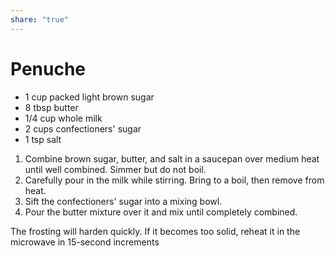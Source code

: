 ```yaml
---
share: "true"
---
```


# Penuche
- 1 cup packed light brown sugar
- 8 tbsp butter
- 1/4 cup whole milk
- 2 cups confectioners' sugar
- 1 tsp salt

1. Combine brown sugar, butter, and salt in a saucepan over medium heat until well combined. Simmer but do not boil.
2. Carefully pour in the milk while stirring. Bring to a boil, then remove from heat.
3. Sift the confectioners' sugar into a mixing bowl.
4. Pour the butter mixture over it and mix until completely combined.

The frosting will harden quickly. If it becomes too solid, reheat it in the microwave in 15-second increments